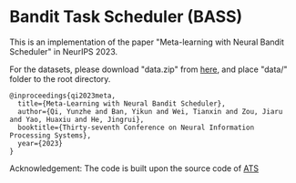 # Bandit Task Scheduler (BASS)

This is an implementation of the paper "Meta-learning with Neural Bandit Scheduler" in NeurIPS 2023.

For the datasets, please download "data.zip" from [here](https://drive.google.com/file/d/16bnlci4J9-Ou_DZnCAZv-q8tzo_DBBfz/view?usp=sharing), and place "data/" folder to the root directory.

```
@inproceedings{qi2023meta,
  title={Meta-Learning with Neural Bandit Scheduler},
  author={Qi, Yunzhe and Ban, Yikun and Wei, Tianxin and Zou, Jiaru and Yao, Huaxiu and He, Jingrui},
  booktitle={Thirty-seventh Conference on Neural Information Processing Systems},
  year={2023}
}
```

Acknowledgement: The code is built upon the source code of [ATS](https://github.com/huaxiuyao/ATS) 

